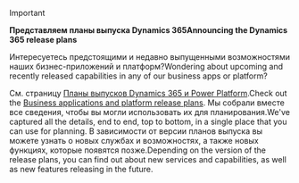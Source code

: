 > [!IMPORTANT]
> <span data-ttu-id="073f8-101">**Представляем планы выпуска Dynamics 365**</span><span class="sxs-lookup"><span data-stu-id="073f8-101">**Announcing the Dynamics 365 release plans**</span></span>
>
> <span data-ttu-id="073f8-102">Интересуетесь предстоящими и недавно выпущенными возможностями наших бизнес-приложений и платформ?</span><span class="sxs-lookup"><span data-stu-id="073f8-102">Wondering about upcoming and recently released capabilities in any of our business apps or platform?</span></span> 
> 
> <span data-ttu-id="073f8-103">См. страницу [Планы выпусков Dynamics 365 и Power Platform](https://go.microsoft.com/fwlink/?linkid=2010158).</span><span class="sxs-lookup"><span data-stu-id="073f8-103">Check out the [Business applications and platform release plans](https://go.microsoft.com/fwlink/?linkid=2010158).</span></span> <span data-ttu-id="073f8-104">Мы собрали вместе все сведения, чтобы вы могли использовать их для планирования.</span><span class="sxs-lookup"><span data-stu-id="073f8-104">We've captured all the details, end to end, top to bottom, in a single place that you can use for planning.</span></span> <span data-ttu-id="073f8-105">В зависимости от версии планов выпуска вы можете узнать о новых службах и возможностях, а также новых функциях, которые появятся позже.</span><span class="sxs-lookup"><span data-stu-id="073f8-105">Depending on the version of the release plans, you can find out about new services and capabilities, as well as new features releasing in the future.</span></span>
